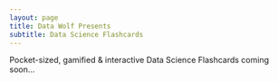 ```yaml
---
layout: page
title: Data Wolf Presents
subtitle: Data Science Flashcards
---
```


Pocket-sized, gamified & interactive Data Science Flashcards coming soon...

